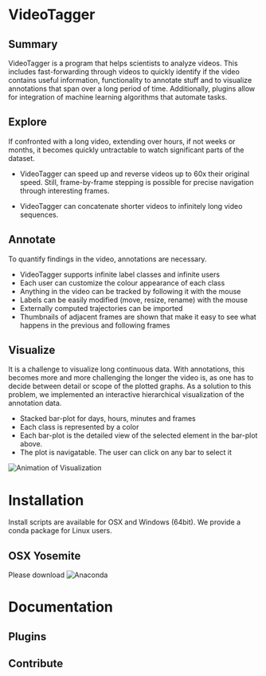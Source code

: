 # VideoTagger

## Summary

VideoTagger is a program that helps scientists to analyze videos. This includes fast-forwarding through videos to quickly identify if the video contains useful information, functionality to annotate stuff and to visualize annotations that span over a long period of time. Additionally, plugins allow for integration of machine learning algorithms that automate tasks.

## Explore

If confronted with a long video, extending over hours, if not weeks or months, it becomes quickly untractable to watch significant parts of the dataset. 

- VideoTagger can speed up and reverse videos up to 60x their original speed. Still, frame-by-frame stepping is possible for precise navigation through interesting frames.

- VideoTagger can concatenate shorter videos to infinitely long video sequences.

## Annotate

To quantify findings in the video, annotations are necessary.

- VideoTagger supports infinite label classes and infinite users
- Each user can customize the colour appearance of each class
- Anything in the video can be tracked by following it with the mouse
- Labels can be easily modified (move, resize, rename) with the mouse
- Externally computed trajectories can be imported
- Thumbnails of adjacent frames are shown that make it easy to see what happens in the previous and following frames

## Visualize

It is a challenge to visualize long continuous data. With annotations, this becomes more and more challenging the longer the video is, as one has to decide between detail or scope of the plotted graphs. As a solution to this problem, we implemented an interactive hierarchical visualization of the annotation data.

- Stacked bar-plot for days, hours, minutes and frames
- Each class is represented by a color
- Each bar-plot is the detailed view of the selected element in the bar-plot above.
- The plot is navigatable. The user can click on any bar to select it

![Animation of Visualization](https://github.com/groakat/videotagger/raw/gh-pages/support/FDV.gif)


# Installation

Install scripts are available for OSX and Windows (64bit). We provide a conda package for Linux users.

## OSX Yosemite
Please download ![Anaconda](http://continuum.io/downloads)


# Documentation

## Plugins

## Contribute


